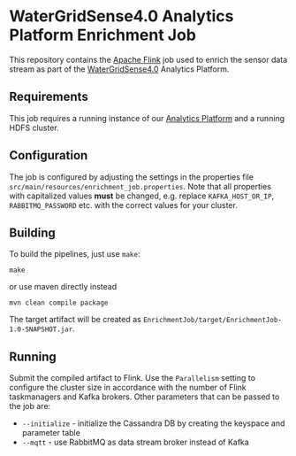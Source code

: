 # WaterGridSense4.0 Analytics Platform Enrichment Job

This repository contains the [Apache Flink](https://flink.apache.org/) job used to enrich the sensor data stream as part of the [WaterGridSense4.0](https://www.dos.tu-berlin.de/menue/research/watergridsense_40/) Analytics Platform. 

## Requirements

This job requires a running instance of our [Analytics Platform](https://github.com/dos-group/water-analytics-cluster) and a running HDFS cluster.

## Configuration

The job is configured by adjusting the settings in the properties file `src/main/resources/enrichment_job.properties`. Note that all properties with capitalized values **must** be changed, e.g. replace `KAFKA_HOST_OR_IP`, `RABBITMQ_PASSWORD` etc. with the correct values for your cluster.

## Building

To build the pipelines, just use `make`:

```
make
```

or use maven directly instead

```
mvn clean compile package
```

The target artifact will be created as `EnrichmentJob/target/EnrichmentJob-1.0-SNAPSHOT.jar`.

## Running

Submit the compiled artifact to Flink. Use the `Parallelism` setting to configure the cluster size in accordance with the number of Flink taskmanagers and Kafka brokers. Other parameters that can be passed to the job are:

- `--initialize` - initialize the Cassandra DB by creating the keyspace and parameter table
- `--mqtt` - use RabbitMQ as data stream broker instead of Kafka